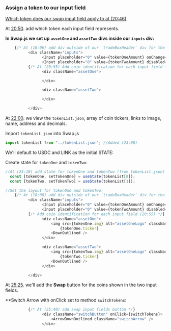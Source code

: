 
### Assign a token to our input field

[Which token does our swap input field apply to at (20:46)](https://youtu.be/t8U7GRrlYW8?t=1246).

At [20:50](https://youtu.be/t8U7GRrlYW8?t=1250). add which token each input field represents. 


**In Swap.js we set up `assetOne` and `assetTwo` divs inside our `inputs` div:** 

```js
    {/* At (18:06) add div outside of our `tradeBoxHeader` div for the inputs: */}
          <div className="inputs">
                <Input placeholder="0" value={tokenOneAmount} onChange={changeAmount} />
                <Input placeholder="0" value={tokenTwoAmount} disabled={true} />
          {/* At (20:55) Add coin identification for each input field */}
                <div className="assetOne">

                </div>

                <div className="assetTwo">

                </div>

          </div>

```

At [22:00](https://youtu.be/t8U7GRrlYW8?t=1320). we view the `tokenList.json`, array of coin tickers, links to image, name, address and decimals. 


Import `tokenList.json` into Swap.js
```js
import tokenList from "../tokenList.json"; //Added (23:00)

```

We'll default to USDC and LINK as the initial STATE: 

Create state for `tokenOne` and `tokenTwo`: 
```js
//At (24:10) add state for tokenOne and tokenTwo (from tokenList.json)
  const [tokenOne, setTokenOne] = useState(tokenList[0]);
  const [tokenTwo, setTokenTwo] = useState(tokenList[1]);

//Set the layout for tokenOne and tokenTwo: 
    {/* At (18:06) add div outside of our `tradeBoxHeader` div for the inputs: */}
          <div className="inputs">
                <Input placeholder="0" value={tokenOneAmount} onChange={changeAmount} />
                <Input placeholder="0" value={tokenTwoAmount} disabled={true} />
          {/* Add coin identification for each input field (20:55) */}
                <div className="assetOne">
                    <img src={tokenOne.img} alt="assetOneLogo" className="assetLogo" />
                        {tokenOne.ticker}
                    <DownOutlined />
                </div>

                <div className="assetTwo">
                    <img src={tokenTwo.img} alt="assetOneLogo" className="assetLogo" />
                        {tokenTwo.ticker}
                    <DownOutlined />
                </div>

          </div>

```


At [25:25](https://youtu.be/t8U7GRrlYW8?t=1525). we'll add the **Swap** button for the coins shown in the two input fields. 

**Switch Arrow with onClick set to method `switchTokens`: 
```js
          {/* At (25:40) add swap input fields button */}
                <div className="switchButton" onClick={switchTokens}>
                    <ArrowDownOutlined className="switchArrow" />
                </div>

```